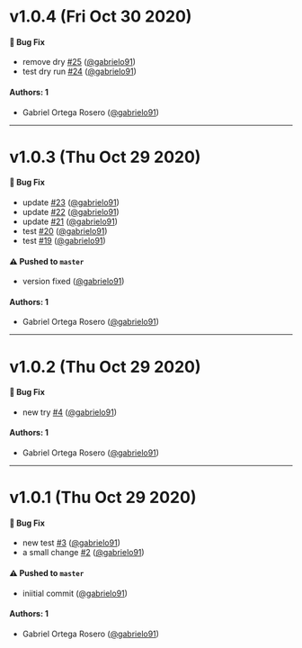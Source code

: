 # v1.0.4 (Fri Oct 30 2020)

#### 🐛 Bug Fix

- remove dry [#25](https://github.com/gabrielo91/test-auto-versioning-v2/pull/25) ([@gabrielo91](https://github.com/gabrielo91))
- test dry run [#24](https://github.com/gabrielo91/test-auto-versioning-v2/pull/24) ([@gabrielo91](https://github.com/gabrielo91))

#### Authors: 1

- Gabriel Ortega Rosero ([@gabrielo91](https://github.com/gabrielo91))

---

# v1.0.3 (Thu Oct 29 2020)

#### 🐛 Bug Fix

- update [#23](https://github.com/gabrielo91/test-auto-versioning-v2/pull/23) ([@gabrielo91](https://github.com/gabrielo91))
- update [#22](https://github.com/gabrielo91/test-auto-versioning-v2/pull/22) ([@gabrielo91](https://github.com/gabrielo91))
- update [#21](https://github.com/gabrielo91/test-auto-versioning-v2/pull/21) ([@gabrielo91](https://github.com/gabrielo91))
- test [#20](https://github.com/gabrielo91/test-auto-versioning-v2/pull/20) ([@gabrielo91](https://github.com/gabrielo91))
- test [#19](https://github.com/gabrielo91/test-auto-versioning-v2/pull/19) ([@gabrielo91](https://github.com/gabrielo91))

#### ⚠️ Pushed to `master`

- version fixed ([@gabrielo91](https://github.com/gabrielo91))

#### Authors: 1

- Gabriel Ortega Rosero ([@gabrielo91](https://github.com/gabrielo91))

---

# v1.0.2 (Thu Oct 29 2020)

#### 🐛 Bug Fix

- new try [#4](https://github.com/gabrielo91/test-auto-versioning-v2/pull/4) ([@gabrielo91](https://github.com/gabrielo91))

#### Authors: 1

- Gabriel Ortega Rosero ([@gabrielo91](https://github.com/gabrielo91))

---

# v1.0.1 (Thu Oct 29 2020)

#### 🐛 Bug Fix

- new test [#3](https://github.com/gabrielo91/test-auto-versioning-v2/pull/3) ([@gabrielo91](https://github.com/gabrielo91))
- a small change [#2](https://github.com/gabrielo91/test-auto-versioning-v2/pull/2) ([@gabrielo91](https://github.com/gabrielo91))

#### ⚠️ Pushed to `master`

- iniitial commit ([@gabrielo91](https://github.com/gabrielo91))

#### Authors: 1

- Gabriel Ortega Rosero ([@gabrielo91](https://github.com/gabrielo91))
